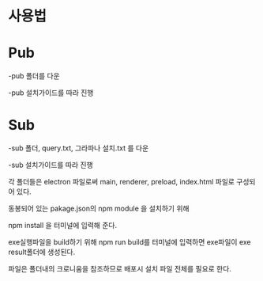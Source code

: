 # 사용법

# Pub
-pub 폴더를 다운

-pub 설치가이드를 따라 진행

# Sub
-sub 폴더, query.txt, 그라파나 설치.txt 를 다운

-sub 설치가이드를 따라 진행

각 폴더들은 electron 파일로써 main, renderer, preload, index.html 파일로 구성되어 있다. 

동봉되어 있는 pakage.json의 npm module 을 설치하기 위해

npm install 을 터미널에 입력해 준다.

exe실행파일을 build하기 위해 npm run build를 터미널에 입력하면 exe파일이 exe result폴더에 생성된다.

파일은 폴더내의 크로니움을 참조하므로 배포시 설치 파일 전체를 필요로 한다.
